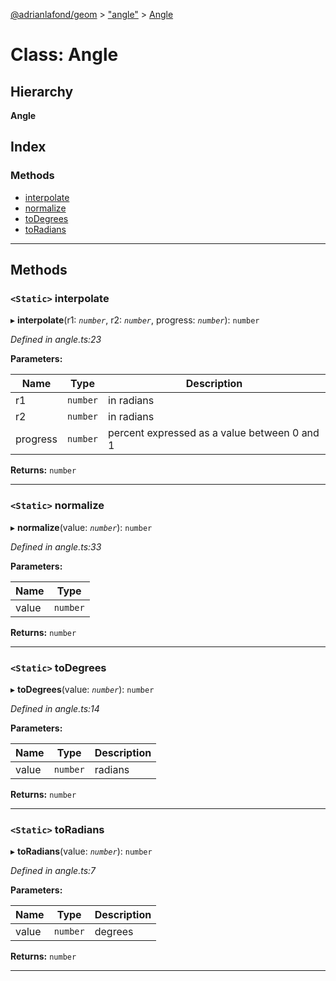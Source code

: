 [@adrianlafond/geom](../README.md) > ["angle"](../modules/_angle_.md) > [Angle](../classes/_angle_.angle.md)

# Class: Angle

## Hierarchy

**Angle**

## Index

### Methods

* [interpolate](_angle_.angle.md#interpolate)
* [normalize](_angle_.angle.md#normalize)
* [toDegrees](_angle_.angle.md#todegrees)
* [toRadians](_angle_.angle.md#toradians)

---

## Methods

<a id="interpolate"></a>

### `<Static>` interpolate

▸ **interpolate**(r1: *`number`*, r2: *`number`*, progress: *`number`*): `number`

*Defined in angle.ts:23*

**Parameters:**

| Name | Type | Description |
| ------ | ------ | ------ |
| r1 | `number` |  in radians |
| r2 | `number` |  in radians |
| progress | `number` |  percent expressed as a value between 0 and 1 |

**Returns:** `number`

___
<a id="normalize"></a>

### `<Static>` normalize

▸ **normalize**(value: *`number`*): `number`

*Defined in angle.ts:33*

**Parameters:**

| Name | Type |
| ------ | ------ |
| value | `number` |

**Returns:** `number`

___
<a id="todegrees"></a>

### `<Static>` toDegrees

▸ **toDegrees**(value: *`number`*): `number`

*Defined in angle.ts:14*

**Parameters:**

| Name | Type | Description |
| ------ | ------ | ------ |
| value | `number` |  radians |

**Returns:** `number`

___
<a id="toradians"></a>

### `<Static>` toRadians

▸ **toRadians**(value: *`number`*): `number`

*Defined in angle.ts:7*

**Parameters:**

| Name | Type | Description |
| ------ | ------ | ------ |
| value | `number` |  degrees |

**Returns:** `number`

___

